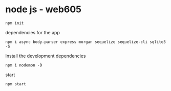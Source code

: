 # node js - web605

```
npm init
```

dependencies for the app

```
npm i async body-parser express morgan sequelize sequelize-cli sqlite3 -S
```

Install the development dependencies

```
npm i nodemon -D
```

start
```
npm start
```
